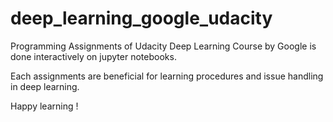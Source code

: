 # deep_learning_google_udacity


Programming Assignments of Udacity Deep Learning Course by Google is done interactively on jupyter notebooks.

Each assignments are beneficial for learning procedures and issue handling in deep learning.

Happy learning !
